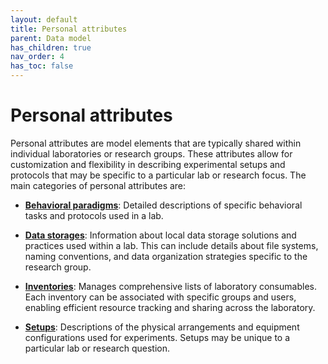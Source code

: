 ```yaml
---
layout: default
title: Personal attributes
parent: Data model
has_children: true
nav_order: 4
has_toc: false
---
```


# Personal attributes

Personal attributes are model elements that are typically shared within individual laboratories or research groups. These attributes allow for customization and flexibility in describing experimental setups and protocols that may be specific to a particular lab or research focus. The main categories of personal attributes are:

- [**Behavioral paradigms**]({{site.baseurl}}/datamodel/personal_attributes/behavioralparadigm): Detailed descriptions of specific behavioral tasks and protocols used in a lab.

- [**Data storages**]({{site.baseurl}}/datamodel/personal_attributes/datastorage): Information about local data storage solutions and practices used within a lab. This can include details about file systems, naming conventions, and data organization strategies specific to the research group.


- [**Inventories**]({{site.baseurl}}/datamodel/personal_attributes/inventory): Manages comprehensive lists of laboratory consumables. Each inventory can be associated with specific groups and users, enabling efficient resource tracking and sharing across the laboratory.

- [**Setups**]({{site.baseurl}}/datamodel/personal_attributes/setup): Descriptions of the physical arrangements and equipment configurations used for experiments. Setups may be unique to a particular lab or research question.